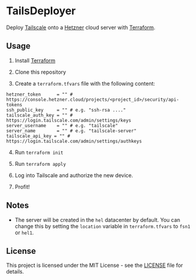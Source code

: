 # TailsDeployer

Deploy [Tailscale](https://tailscale.com/) onto a [Hetzner](https://www.hetzner.com/) cloud server with [Terraform](https://www.terraform.io/).

## Usage

1. Install [Terraform](https://www.terraform.io/downloads.html)

2. Clone this repository

3. Create a `terraform.tfvars` file with the following content:

```hcl
hetzner_token      = "" # https://console.hetzner.cloud/projects/<project_id>/security/api-tokens
ssh_public_key     = "" # e.g. "ssh-rsa ...."
tailscale_auth_key = "" # https://login.tailscale.com/admin/settings/keys
server_username    = "" # e.g. "tailscale"
server_name        = "" # e.g. "tailscale-server"
tailscale_api_key = "" # https://login.tailscale.com/admin/settings/authkeys
```

4. Run `terraform init`

5. Run `terraform apply`

6. Log into Tailscale and authorize the new device.

7. Profit!

## Notes

- The server will be created in the `hel` datacenter by default. You can change this by setting the `location` variable in `terraform.tfvars` to `fsn1` or `hel1`.

## License

This project is licensed under the MIT License - see the [LICENSE](LICENSE) file for details.
